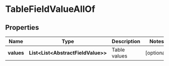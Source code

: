 

# TableFieldValueAllOf


## Properties

| Name | Type | Description | Notes |
|------------ | ------------- | ------------- | -------------|
|**values** | **List&lt;List&lt;AbstractFieldValue&gt;&gt;** | Table values |  [optional] |



